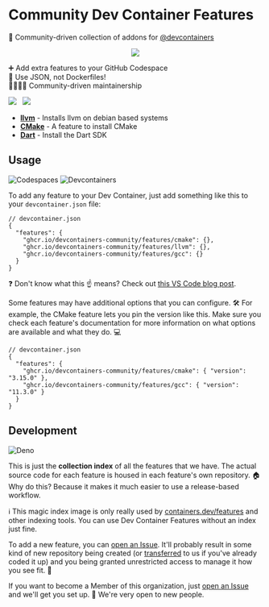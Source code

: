 # Community Dev Container Features

🧰 Community-driven collection of addons for [@devcontainers]

<p align=center>
  <img src="https://github.com/devcontainers-community/features/assets/61068799/dc90e2b0-0ad7-4ca5-9315-29b245100444">
</p>

➕ Add extra features to your GitHub Codespace \
🐳 Use JSON, not Dockerfiles! \
👨‍👩‍👧‍👦 Community-driven maintainership

[![](https://img.shields.io/static/v1?style=for-the-badge&message=%F0%9F%A7%B0+Add+a+feature&color=CB3837&label=)](https://github.com/devcontainers-community/features/discussions/new?category=ideas) &nbsp;
[![](https://img.shields.io/static/v1?style=for-the-badge&message=%F0%9F%A4%9D+Join+the+org&color=222222&label=)](https://github.com/orgs/devcontainers-community/discussions/new?category=general)

<!-- prettier-ignore-start -->
<!-- START_FEATURE_LIST -->

- **[llvm](https://github.com/devcontainers-community/features-llvm)** - Installs llvm on debian based systems
- **[CMake](https://github.com/devcontainers-community/features-cmake#readme)** - A feature to install CMake
- **[Dart](https://github.com/devcontainers-community/features-dart-sdk#readme)** - Install the Dart SDK

<!-- END_FEATURE_LIST -->
<!-- prettier-ignore-end -->

## Usage

![Codespaces](https://img.shields.io/static/v1?style=for-the-badge&message=Codespaces&color=181717&logo=GitHub&logoColor=FFFFFF&label=)
![Devcontainers](https://img.shields.io/static/v1?style=for-the-badge&message=Devcontainers&color=2496ED&logo=Docker&logoColor=FFFFFF&label=)

To add any feature to your Dev Container, just add something like this to your
`devcontainer.json` file:

```jsonc
// devcontainer.json
{
  "features": {
    "ghcr.io/devcontainers-community/features/cmake": {},
    "ghcr.io/devcontainers-community/features/llvm": {},
    "ghcr.io/devcontainers-community/features/gcc": {}
  }
}
```

❓ Don't know what this ☝ means? Check out [this VS Code blog post].

Some features may have additional options that you can configure. 🛠️ For
example, the CMake feature lets you pin the version like this. Make sure you
check each feature's documentation for more information on what options are
available and what they do. 💻

```jsonc
// devcontainer.json
{
  "features": {
    "ghcr.io/devcontainers-community/features/cmake": { "version": "3.15.0" },
    "ghcr.io/devcontainers-community/features/gcc": { "version": "11.3.0" }
  }
}
```

## Development

![Deno](https://img.shields.io/static/v1?style=for-the-badge&message=Deno&color=000000&logo=Deno&logoColor=FFFFFF&label=)

This is just the **collection index** of all the features that we have. The
actual source code for each feature is housed in each feature's own repository.
🏠 Why do this? Because it makes it much easier to use a release-based workflow.

ℹ This magic index image is only really used by [containers.dev/features] and
other indexing tools. You can use Dev Container Features without an index just
fine.

To add a new feature, you can [open an Issue]. It'll probably result in some
kind of new repository being created (or [transferred] to us if you've already
coded it up) and you being granted unrestricted access to manage it how you see
fit. 🤗

If you want to become a Member of this organization, just [open an Issue] and
we'll get you set up. 🎉 We're very open to new people.

<!-- prettier-ignore-start -->
[this vs code blog post]: https://code.visualstudio.com/blogs/2022/09/15/dev-container-features
[@devcontainers]: https://github.com/devcontainers
[open an issue]: https://github.com/devcontainers-community/features/issues/new
[what's in-scope for this project]: https://github.com/devcontainers-community/features/blob/main/CONTRIBUTING.md
[transferred]: https://docs.github.com/en/github/administering-a-repository/transferring-a-repository
[containers.dev/features]: https://containers.dev/features
<!-- prettier-ignore-end -->
